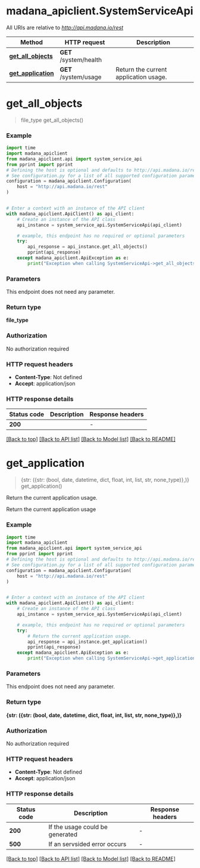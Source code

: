 # madana_apiclient.SystemServiceApi

All URIs are relative to *http://api.madana.io/rest*

Method | HTTP request | Description
------------- | ------------- | -------------
[**get_all_objects**](SystemServiceApi.md#get_all_objects) | **GET** /system/health | 
[**get_application**](SystemServiceApi.md#get_application) | **GET** /system/usage | Return the current application usage.


# **get_all_objects**
> file_type get_all_objects()



### Example

```python
import time
import madana_apiclient
from madana_apiclient.api import system_service_api
from pprint import pprint
# Defining the host is optional and defaults to http://api.madana.io/rest
# See configuration.py for a list of all supported configuration parameters.
configuration = madana_apiclient.Configuration(
    host = "http://api.madana.io/rest"
)


# Enter a context with an instance of the API client
with madana_apiclient.ApiClient() as api_client:
    # Create an instance of the API class
    api_instance = system_service_api.SystemServiceApi(api_client)

    # example, this endpoint has no required or optional parameters
    try:
        api_response = api_instance.get_all_objects()
        pprint(api_response)
    except madana_apiclient.ApiException as e:
        print("Exception when calling SystemServiceApi->get_all_objects: %s\n" % e)
```

### Parameters
This endpoint does not need any parameter.

### Return type

**file_type**

### Authorization

No authorization required

### HTTP request headers

 - **Content-Type**: Not defined
 - **Accept**: application/json

### HTTP response details
| Status code | Description | Response headers |
|-------------|-------------|------------------|
**200** |  |  -  |

[[Back to top]](#) [[Back to API list]](../README.md#documentation-for-api-endpoints) [[Back to Model list]](../README.md#documentation-for-models) [[Back to README]](../README.md)

# **get_application**
> {str: ({str: (bool, date, datetime, dict, float, int, list, str, none_type)},)} get_application()

Return the current application usage.

Return the current application usage

### Example

```python
import time
import madana_apiclient
from madana_apiclient.api import system_service_api
from pprint import pprint
# Defining the host is optional and defaults to http://api.madana.io/rest
# See configuration.py for a list of all supported configuration parameters.
configuration = madana_apiclient.Configuration(
    host = "http://api.madana.io/rest"
)


# Enter a context with an instance of the API client
with madana_apiclient.ApiClient() as api_client:
    # Create an instance of the API class
    api_instance = system_service_api.SystemServiceApi(api_client)

    # example, this endpoint has no required or optional parameters
    try:
        # Return the current application usage.
        api_response = api_instance.get_application()
        pprint(api_response)
    except madana_apiclient.ApiException as e:
        print("Exception when calling SystemServiceApi->get_application: %s\n" % e)
```

### Parameters
This endpoint does not need any parameter.

### Return type

**{str: ({str: (bool, date, datetime, dict, float, int, list, str, none_type)},)}**

### Authorization

No authorization required

### HTTP request headers

 - **Content-Type**: Not defined
 - **Accept**: application/json

### HTTP response details
| Status code | Description | Response headers |
|-------------|-------------|------------------|
**200** | If the usage could be generated |  -  |
**500** | If an servsided error occurs |  -  |

[[Back to top]](#) [[Back to API list]](../README.md#documentation-for-api-endpoints) [[Back to Model list]](../README.md#documentation-for-models) [[Back to README]](../README.md)

